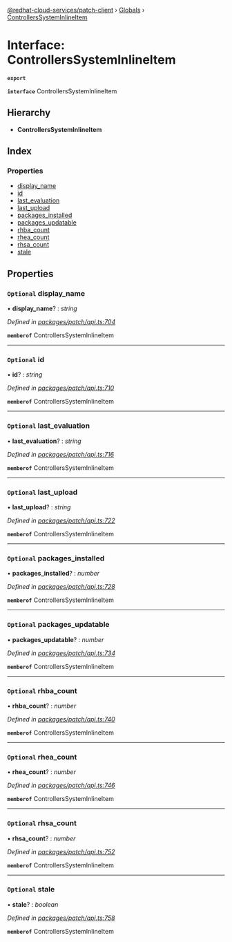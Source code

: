 [@redhat-cloud-services/patch-client](../README.md) › [Globals](../globals.md) › [ControllersSystemInlineItem](controllerssysteminlineitem.md)

# Interface: ControllersSystemInlineItem

**`export`** 

**`interface`** ControllersSystemInlineItem

## Hierarchy

* **ControllersSystemInlineItem**

## Index

### Properties

* [display_name](controllerssysteminlineitem.md#optional-display_name)
* [id](controllerssysteminlineitem.md#optional-id)
* [last_evaluation](controllerssysteminlineitem.md#optional-last_evaluation)
* [last_upload](controllerssysteminlineitem.md#optional-last_upload)
* [packages_installed](controllerssysteminlineitem.md#optional-packages_installed)
* [packages_updatable](controllerssysteminlineitem.md#optional-packages_updatable)
* [rhba_count](controllerssysteminlineitem.md#optional-rhba_count)
* [rhea_count](controllerssysteminlineitem.md#optional-rhea_count)
* [rhsa_count](controllerssysteminlineitem.md#optional-rhsa_count)
* [stale](controllerssysteminlineitem.md#optional-stale)

## Properties

### `Optional` display_name

• **display_name**? : *string*

*Defined in [packages/patch/api.ts:704](https://github.com/RedHatInsights/javascript-clients/blob/425773b/packages/patch/api.ts#L704)*

**`memberof`** ControllersSystemInlineItem

___

### `Optional` id

• **id**? : *string*

*Defined in [packages/patch/api.ts:710](https://github.com/RedHatInsights/javascript-clients/blob/425773b/packages/patch/api.ts#L710)*

**`memberof`** ControllersSystemInlineItem

___

### `Optional` last_evaluation

• **last_evaluation**? : *string*

*Defined in [packages/patch/api.ts:716](https://github.com/RedHatInsights/javascript-clients/blob/425773b/packages/patch/api.ts#L716)*

**`memberof`** ControllersSystemInlineItem

___

### `Optional` last_upload

• **last_upload**? : *string*

*Defined in [packages/patch/api.ts:722](https://github.com/RedHatInsights/javascript-clients/blob/425773b/packages/patch/api.ts#L722)*

**`memberof`** ControllersSystemInlineItem

___

### `Optional` packages_installed

• **packages_installed**? : *number*

*Defined in [packages/patch/api.ts:728](https://github.com/RedHatInsights/javascript-clients/blob/425773b/packages/patch/api.ts#L728)*

**`memberof`** ControllersSystemInlineItem

___

### `Optional` packages_updatable

• **packages_updatable**? : *number*

*Defined in [packages/patch/api.ts:734](https://github.com/RedHatInsights/javascript-clients/blob/425773b/packages/patch/api.ts#L734)*

**`memberof`** ControllersSystemInlineItem

___

### `Optional` rhba_count

• **rhba_count**? : *number*

*Defined in [packages/patch/api.ts:740](https://github.com/RedHatInsights/javascript-clients/blob/425773b/packages/patch/api.ts#L740)*

**`memberof`** ControllersSystemInlineItem

___

### `Optional` rhea_count

• **rhea_count**? : *number*

*Defined in [packages/patch/api.ts:746](https://github.com/RedHatInsights/javascript-clients/blob/425773b/packages/patch/api.ts#L746)*

**`memberof`** ControllersSystemInlineItem

___

### `Optional` rhsa_count

• **rhsa_count**? : *number*

*Defined in [packages/patch/api.ts:752](https://github.com/RedHatInsights/javascript-clients/blob/425773b/packages/patch/api.ts#L752)*

**`memberof`** ControllersSystemInlineItem

___

### `Optional` stale

• **stale**? : *boolean*

*Defined in [packages/patch/api.ts:758](https://github.com/RedHatInsights/javascript-clients/blob/425773b/packages/patch/api.ts#L758)*

**`memberof`** ControllersSystemInlineItem
